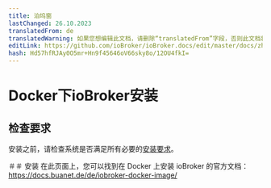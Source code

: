 ```yaml
---
title: 泊坞窗
lastChanged: 26.10.2023
translatedFrom: de
translatedWarning: 如果您想编辑此文档，请删除“translatedFrom”字段，否则此文档将再次自动翻译
editLink: https://github.com/ioBroker/ioBroker.docs/edit/master/docs/zh-cn/install/docker.md
hash: Hd57hfRJAy0O5mr+Hn9f45646oV66sky8o/12OU4fkI=
---
```

# Docker下ioBroker安装
## 检查要求
安装之前，请检查系统是否满足所有必要的[安装要求](./requirements.md)。

＃＃ 安装
在此页面上，您可以找到在 Docker 上安装 ioBroker 的官方文档：https://docs.buanet.de/de/iobroker-docker-image/